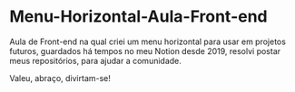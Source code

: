 # Menu-Horizontal-Aula-Front-end

Aula de Front-end na qual criei um menu horizontal para usar em projetos futuros,
guardados há tempos no meu Notion desde 2019, resolvi postar meus repositórios, para ajudar a comunidade.

Valeu, abraço, divirtam-se!
